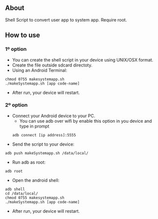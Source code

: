 ## About

Shell Script to convert user app to system app. Require root.

## How to use

### 1º option
- You can create the shell script in your device using UNIX/OSX format.
- Create the file outside sdcard directoty.
- Using an Android Terminal:
```
chmod 0755 makesystemapp.sh
./makeSystemapp.sh [app code-name]
```
- After run, your device will restart.

### 2º option
- Connect your Android device to your PC.
	- You can use adb over wifi by enable this option in you device and type in prompt
	```
	adb connect [ip address]:5555
	```
- Send the script to your device:
```
adb push makeSystemapp.sh /data/local/
```
- Run adb as root:
```
adb root
```
- Open the android shell:
```
adb shell
cd /data/local/
chmod 0755 makesystemapp.sh
./makeSystemapp.sh [app code-name]
```
- After run, your device will restart.